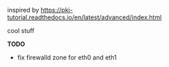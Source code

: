 inspired by https://pki-tutorial.readthedocs.io/en/latest/advanced/index.html

cool stuff

**TODO**

* fix firewalld zone for eth0 and eth1
